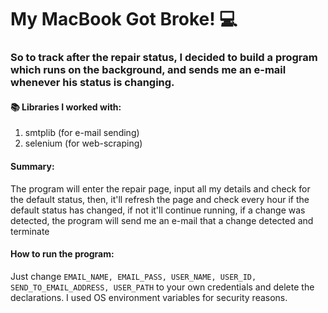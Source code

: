 # My MacBook Got Broke! :computer:

### So to track after the repair status, I decided to build a program which runs on the background, and sends me an e-mail whenever his status is changing.

#### :books: Libraries I worked with: 	
1. smtplib (for e-mail sending)
2. selenium (for web-scraping)

#### Summary:
The program will enter the repair page, input all my details and check for the default status, then, it'll refresh the page and check every hour if the default status has changed, if not it'll continue running, if a change was detected, the program will send me an e-mail that a change detected and terminate

#### How to run the program:
Just change `EMAIL_NAME, EMAIL_PASS, USER_NAME, USER_ID, SEND_TO_EMAIL_ADDRESS, USER_PATH` to your own credentials and delete the declarations.
I used OS environment variables for security reasons.

